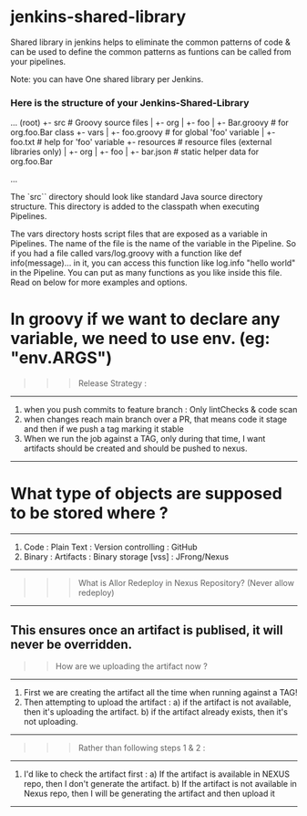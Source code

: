 # jenkins-shared-library

Shared library in jenkins helps to eliminate the common patterns of code & can be used to define the common patterns as funtions can be called from your pipelines.

Note: you can have One shared library per Jenkins.

### Here is the structure of your Jenkins-Shared-Library

...
(root)
+- src                     # Groovy source files
|   +- org
|       +- foo
|           +- Bar.groovy  # for org.foo.Bar class
+- vars
|   +- foo.groovy          # for global 'foo' variable
|   +- foo.txt             # help for 'foo' variable
+- resources               # resource files (external libraries only)
|   +- org
|       +- foo
|           +- bar.json    # static helper data for org.foo.Bar

...

The `src`` directory should look like standard Java source directory structure. This directory is added to the classpath when executing Pipelines.

The vars directory hosts script files that are exposed as a variable in Pipelines. The name of the file is the name of the variable in the Pipeline. So if you had a file called vars/log.groovy with a function like def info(message)…​ in it, you can access this function like log.info "hello world" in the Pipeline. You can put as many functions as you like inside this file. Read on below for more examples and options.

# In groovy if we want to declare any variable, we need to use env. (eg: "env.ARGS")

>>> Release Strategy :

---
1) when you push commits to feature branch : Only lintChecks & code scan
2) when changes reach main branch over a PR, that means code it stage and then if we push a tag marking it stable
3) When we run the job against a TAG, only during that time, I want artifacts should be created and should be pushed to nexus. 
---

# What type of objects are supposed to be stored where ?

---
1) Code     : Plain Text : Version controlling : GitHub
2) Binary   : Artifacts  : Binary storage [vss] : JFrong/Nexus
---

>>> What is Allor Redeploy in Nexus Repository? (Never allow redeploy)

---
This ensures once an artifact is publised, it will never be overridden.
---

>> How are we uploading the artifact now ?
---
1) First we are creating the artifact all the time when running against a TAG!
2) Then attempting to upload the artifact : 
        a) if the artifact is not available, then it's uploading the artifact.
        b) if the artifact already exists, then it's not uploading.
---

>>> Rather than following steps 1 & 2 :
---
1) I'd like to check the artifact first :
        a) If the artifact is available in NEXUS repo, then I don't generate the artifact.
        b) If the artifact is not available in Nexus repo, then I will be generating the artifact and then upload it 
---